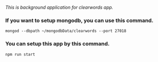 *This is background application for clearwords app.*
### If you want to setup mongodb, you can use this command. 
```mongod --dbpath ~/mongodbData/clearwords --port 27018```
### You can setup this app by this command.
```npm run start```
